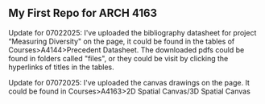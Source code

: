 ## My First Repo for ARCH 4163

Update for 07022025: I've uploaded the bibliography datasheet for project “Measuring Diversity" on the page, it could be found in the tables of Courses>A4144>Precedent Datasheet. The downloaded pdfs could be found in folders called "files", or they could be visit by clicking the hyperlinks of titles in the tables.

Update for 07072025: I've uploaded the canvas drawings on the page. It could be found in Courses>A4163>2D Spatial Canvas/3D Spatial Canvas